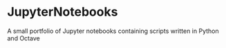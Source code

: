 # JupyterNotebooks
A small portfolio of Jupyter notebooks containing scripts written in Python and Octave
